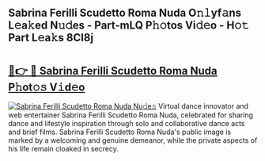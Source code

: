 ## Sabrina Ferilli Scudetto Roma Nuda O𝚗𝚕yf𝚊ns L𝚎a𝚔ed N𝚞𝚍es - Part-mLQ P𝚑𝚘tos Vi𝚍𝚎o - H𝚘𝚝 Part L𝚎a𝚔s 8Cl8j

# <h2><a href="http://kf7g45r.oniu.top/?m=Sabrina+Ferilli+Scudetto+Roma+Nuda">🔗👉 🔴 Sabrina Ferilli Scudetto Roma Nuda P𝚑ot𝚘𝚜 V𝚒d𝚎o</a></h2>

[![Sabrina Ferilli Scudetto Roma Nuda Nu𝚍e𝚜](https://i.imgur.com/0qMVB7G.gif)](http://kf7g45r.oniu.top/?m=Sabrina+Ferilli+Scudetto+Roma+Nuda)
Virtual dance innovator and web entertainer Sabrina Ferilli Scudetto Roma Nuda, celebrated for sharing dance and lifestyle inspiration through solo and collaborative dance acts and brief films. Sabrina Ferilli Scudetto Roma Nuda's public image is marked by a welcoming and genuine demeanor, while the private aspects of his life remain cloaked in secrecy.  
